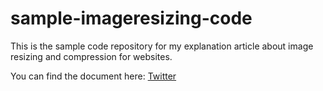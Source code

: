 # sample-imageresizing-code

This is the sample code repository for my explanation article about image resizing and compression for websites.

You can find the document here: [Twitter](https://twitter.com/antsstyle/somestatus)
